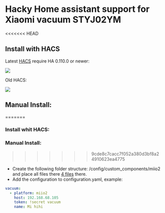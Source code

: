 # Hacky Home assistant support for Xiaomi vacuum STYJ02YM 

<<<<<<< HEAD
## Install with HACS

Latest [HACS](https://hacs.xyz/) require HA 0.110.0 or newer:

![](demo_hacs1.gif)

Old HACS:

![](demo_hacs.gif)

## Manual Install:
=======
### Install whit HACS:

### Manual Install:
>>>>>>> 9cde8c7cacc7f052a380d3bf8a24910623ea4775
- Create the following folder structure: /config/custom_components/miio2 and place all files there [4 files](https://github.com/nqkdev/home-assistant-vacuum-styj02ym) there.
- Add the configuration to configuration.yaml, example:

```yaml
vacuum:
  - platform: miio2
    host: 192.168.68.105
    token: !secret vacuum
    name: Mi hihi
```
